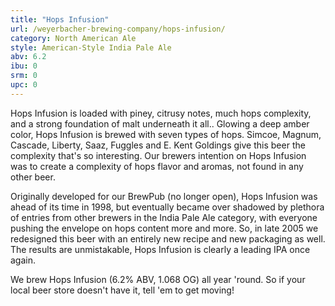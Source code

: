 ```yaml
---
title: "Hops Infusion"
url: /weyerbacher-brewing-company/hops-infusion/
category: North American Ale
style: American-Style India Pale Ale
abv: 6.2
ibu: 0
srm: 0
upc: 0
---
```

Hops Infusion is loaded with piney, citrusy notes, much hops complexity, and a strong foundation of malt underneath it all.. Glowing a deep amber color, Hops Infusion is brewed with seven types of hops. Simcoe, Magnum, Cascade, Liberty, Saaz, Fuggles and E. Kent Goldings give this beer the complexity that's so interesting. Our brewers intention on Hops Infusion was to create a complexity of hops flavor and aromas, not found in any other beer.

Originally developed for our BrewPub (no longer open), Hops Infusion was ahead of its time in 1998, but eventually became over shadowed by plethora of entries from other brewers in the India Pale Ale category, with everyone pushing the envelope on hops content more and more. So, in late 2005 we redesigned this beer with an entirely new recipe and new packaging as well. The results are unmistakable, Hops Infusion is clearly a leading IPA once again.

We brew Hops Infusion (6.2% ABV, 1.068 OG) all year 'round. So if your local beer store doesn't have it, tell 'em to get moving!
